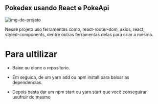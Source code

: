 ## Pokedex usando React e PokeApi

![img-do-projeto](https://user-images.githubusercontent.com/89014167/138571618-3d1604e7-530c-4bb7-a01b-5c55544d0092.png)

<p>Nesse projeto uso ferramentas como, react-router-dom, axios, react, styled-components, 
  dentre outras ferramentas delas para criar a mesma.
</p>

# Para ultilizar

- Baixe ou clone o repositorio.

- Em seguida, de um yarn add ou npm install para baixar as dependencias.

- Depois basta dar um npm start ou yarn start que você conseguirar usufruir do mesmo


